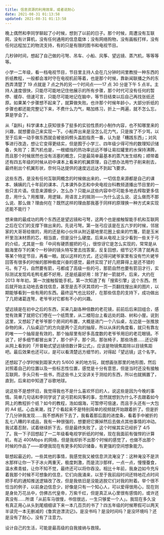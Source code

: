 ```yaml
---
title: 信息资源的利用效率，或者说耐心
date: 2021-08-31 01:13:58
updated: 2021-08-31 01:13:58
---
```


晚上偶然和李同学聊起了小时候，想到了以前的日子。那个时候，周遭没有互联网，没有计算机，没有任何通用的信息载体；没有网络购物，没有画板打样，没有任何远程加工的物流支持，有的只是有限的图书和电视节目。

几秒钟时间，想起了自己做的弓弩、吊车、小船、风筝、望远镜、蒸汽机，等等等等。

小学一二年级，看一档电视节目，节目里主持人会在几分钟时间里教授一种东西的折纸教程，一般都会准时守在电视机前等着，也是那个时候，靠新闻联播之外的东西弄清楚了 19 点就是 7 点之外的另一个时间点——17 点 30 分是下午 5 点半。主持人速度很快，只能尽可能地记住他展示的所有步骤，那个时代可没有任何的暂停、缓存、倍速可言，只能尽可能地记在脑中，等节目结束以后自己再找张纸还原。如果某个步骤想不起来了，就算做失败。也许那个时候年龄小，大部分折纸的步骤也都还能完整记下来，不费什么力气，略加练习，折上一两遍，就不怎么忘，算是学会了。

从「副科」科学课本上获知很多了挺多的实验性质的小制作内容，也不知哪里来的兴趣，就想要自己来实现一下。小船弄出来是没怎么花力气，只是挨了不少骂，以至于后来一动手做东西就会被爸妈劈头盖脸指责一番，认为是「糟践东西」；对风筝进行改造，想让它变得更结实，但是囿于小学三、四年级少得可怜的数理知识储备，失败了；蒸汽机也是，一根蜡烛的热功率远远不够让易拉罐里的水保持沸腾，而且那个时候居然也没有活塞的概念，只是最简单最基本的蒸汽发生结构；顺带着还有四五年级的时候从初中课本上看来的机翼原理，自己想办法用竹子削来削去，最终削出个机翼形状，奈何马达提供的速度远远达不到起飞要求。

这些东西，是没有任何互联网概念的时候做出来的，一切信息来源都是自己的课本、姨姨的几十年前的课本、几本课外杂志和中央电视台科教频道播出节目里的一些只言片语。信息来源极少，怎么办？只能从这些内容中尽可能多地去榨取更多信息，用什么？用推理，用逻辑，用语言上的揣测——为什么这么说、这么做而不那么说、那么做？理由何在？既然这样的理由那我基于同样的原理换一种方式来实现还能不能行？

想来做的最成功的两个东西还是望远镜和弓弩，这两个也是接触智能手机和互联网之后在它们的支撑下做出来的。先说弓弩。第一张弓应该是在五六岁的时候，邻居家的大哥哥给做的，用的还是和小伙伴从附近墓地里花圈上偷来的竹篾，箭是玉米杆里泡沫材质的芯，相当直，但是没什么硬度。后来从电视上没少看到一些关于弓的介绍，尤其是一些「中间有硬质握把的弓」，很惊讶它是怎么实现的，常常是从脑海里存下的某个一秒钟的镜头特写里去找答案，反复回想，细节记不清了就再去等某个特定节目，再看一眼。就以这样的方式，还记得问姥爷家里有没有竹片姥爷回答有很多的时候的那种极度兴奋的感觉，最终实现了好几把算得上是还不错的弓。有了弓，自然要有箭，弓都成了高级一些的弓，那箭自然也要有箭羽才行，实际测试发现鸡毛鸭毛都不好用，还是纸最好用：除了射一箭就坏。后来，大约在 2013 年年初，第一次接触智能手机，第一次知道了有「搜索引擎」这个东西。然后就开始主动地去查找信息，甚至是去不厌其烦的一页一页翻找搜出来的图片，以期能够看到一些有用的东西。最终运气也比较好，在那些信息的支持下，成功做出了几把诸葛连弩，老爷爷对它都有不小的兴趣。

望远镜是在初中之后的东西，买来几副各种倍数的老花镜，前前后后来回组合，感觉有效果了就把它们卷在一个纸筒里，从二楼阳台上看远处的路、树和小屋。说到这里，又想起了老爷爷那个房间的布置，大概是进门一个八仙桌，左边是一张推放杂物的床，八仙桌迎门的方向是两个正向的抽屉，所以从床的角度看，就只有靠左的唯一一个抽屉是有效的，那个抽屉里有好多高度数的老爷爷用旧的老花眼镜。不说了，好多细节都冒出来了，那个炉子，那个洞，那张椅子，那些场景......还记得从网上看到的「开普勒式望远镜倍数计算公式」，应该是物镜焦距除以目镜焦距吧。最后效果也还可以，是可以看清楚远方细节的，对得起「望远镜」这个名字。

还想起了小学时候到距家大约 5/600 米的地方玩，就想画张那里的地形图，然后对照着自己的位置以及一些标志性位置，感觉是十分有意思，但是当时还没有接触互联网，手头只有一些书，而这些书上又没讲关于测绘的东西，所以也就搁置了，直到，后来初中知道了谷歌地球。

说这些不是想怀旧，我觉得我也不是什么喜欢怀旧的人，说这些是因为今晚的事情。简单几句话和李同学说了说弓箭和风筝的事，忽然就想到为什么不去跟着如今网上的教程折个纸？如今的教程，浩如烟海，可暂停可倍速，而且手头还有一大包的 A4 纸。心血来潮，找了个看起来不是特别简单的视频就开始跟着折了。但是折了几分钟我发现......我不想再折下去了，我看着那后面的进度条，看着手中被折的乱七八糟的半成品，我有一种很强的，想要把它撕掉然后去做点其他事情的冲动。我试着忍耐，试着继续折下去，但是最终失败了，这个时候其实已经折了 4/5 了。我一下子回想起了一二年级看电视学折纸的时候，现在我面前有强悍的计算机，有近 400Mbps 的网络，但是我却折不出那个时候的感觉了，也做不出那个时候的作品了——即便我现在有更多的知识储备，有更强的空间想象能力。

联想起最近的，一些其他的事情，我感觉我又被信息洪流淹没了：这种淹没不是洪水那样让你一下子冰火两重天，极度刺激，而是流沙那样，一点一点，慢慢蚕食，温水煮青蛙，让你不知不觉，最终还可以将你吞没。相比十年前，我身边如今充斥着我那个时候不可想象的信息，它们向我涌来，以至于我前段时间还特地花点时间把手机的通知推送逻辑改了改，但是我依旧是没能逃脱它们对我的附着。举个很不恰当的例子，以前身边信息少，好像是只有一个知心人，可以爱得很用心，现在则是身处万花丛中，仿佛古代皇帝，万紫千红，但是真正从心里很有感情的，或许还真没有......所谓「从前车马很慢，书信很远，一生只够爱一个人」。我现在多久没有真正用心从头到尾细细读下来一本几百页的书了？四五年级的时候寒假可以两天半读完一本无删减的《鲁宾逊漂流记》。是没书吗？是没时间吗？是没环境吗？还是没有了耐心，没有了注意力。

设计自己的生活，可能是最高级的自我接纳与救赎。